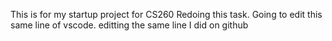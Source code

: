 This is for my startup project for CS260 
Redoing this task.
Going to edit this same line of vscode.
editting the same line I did on github